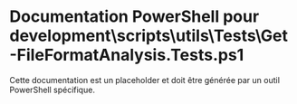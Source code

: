 # Documentation PowerShell pour development\scripts\utils\Tests\Get-FileFormatAnalysis.Tests.ps1

Cette documentation est un placeholder et doit être générée par un outil PowerShell spécifique.
